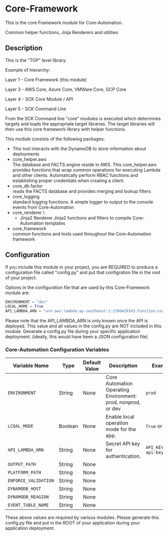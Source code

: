 # Core-Framework

This is the core Framework module for Core-Automation.

Common helper functions, Jinja Renderers and utilities

## Description

This is the "TOP" level library.

Example of hierarchy:

Layer 1 - Core Framework (this module)

Layer 3 - AWS Core, Azure Core, VMWare Core, GCP Core

Layer 4 - SCK Core Module / API

Layer 5 - SCK Command Line

From the SCK Command line "core" modules is executed which determines targets and loads
the appropriate target libraries.  The target libraries will then use this core
framework library with helper functions.

This module consists of the following packages:

* This tool interacts with the DynamoDB to store information about deployments
* core_helper.aws \
  The database and FACTS engine reside in AWS.  This core_helper.aws provides functions
  that wrap common operations for executing Lambda and other clients.  Automatically
  perform RBAC functions and establishing proper credentials when creating a client.
* core_db.factor \
  reads the FACTS database and provides merging and lookup filters
* core_logging \
  standard logging functions.  A simple logger to output to the console events from
  Core-Automation
* core_renderer \
    * Jinja2 Renderer
      Jinja2 functions and filters to compile Core-Automation templates
* core_framework \
  common functions and tools used throughout the Core-Automation framework

## Configuration

If you include this module in your project, you are REQUIRED to produce a configuration
file called "config.py" and put that configration file in the root of your project.

Options in the configuration file that are used by this Core-Framework module are:

```python
ENVIRONMENT = "dev"
LOCAL_HOME = True
API_LAMBDA_ARN = "arn:aws:lambda:ap-southeast-1:2390429343:function:core-automation-api-master"
```
Please note that the API_LAMBDA_ARN is only known once the API is deployed.  This value and all
values in the config.py are NOT included in this module.  Generate a config.py file during
your specific application deployment. (ideally, this would have been a JSON configuration file)

### Core-Automation Configuration Variables

| Variable Name        | Type    | Default Value | Description                                                  | Example                |
|----------------------|---------|---------------|--------------------------------------------------------------|------------------------|
| `ENVIRONMENT`        | String  | None          | Core Automation Operating Environment: prod, nonprod, or dev | `prod`                 |
| `LCOAL_MODE`         | Boolean | None          | Enable local operation mode for the app.                     | `True` or `False`      |
| `API_LAMBDA_ARN`     | String  | None          | Secret API key for authentication.                           | `API_KEY=your-api-key` |
| `OUTPUT_PATH`        | String  | None          |                                                              |                        |
| `PLATFORM_PATH`      | String  | None          |                                                              |                        |
| `ENFORCE_VALIDATION` | String  | None          |                                                              |                        |
| `DYNAMODB_HOST`      | String  | None          |                                                              |                        |
| `DYNAMODB_REAGION`   | String  | None          |                                                              |                        |
| `EVENT_TABLE_NAME`   | String  | None          |                                                              |                        |

These above values are required by various modules.  Please generate this config.py file and put in the ROOT of your application
during your application deployment.
